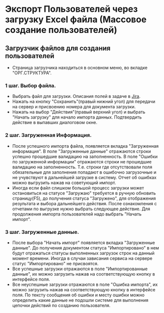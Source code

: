 # Экспорт Пользователей через загрузку Excel файла (Массовое создание пользователей)
## Загрузчик файлов для создания пользователей
- Страница загрузчика находиться в основном меню, во вкладке "ОРГ.СТРУКТУРА".
### 1 шаг. Выбор файла.
- Выбрать файл для загрузки. Описания полей в задаче в [Jira](https://jira.adacta-fintech.com/browse/ADIRGSL-479).
- Нажать на кнопку "Сохранить"(правый нижний угол) для передачи на сервер и присвоению номера для документа загрузки.
- Нажать на выбор "Действия"(правый верхний угол) и выбрать "Начать загрузку" для начало импорта данных. Подтвердить действие в выпавших диалоговом окне.
### 2 шаг. Загруженная Информация.
- После успешного импорта файла, появляется вкладка "Загруженная информация". В поле "Загруженные данные" отражаются строки успешно прошедшие валидацию на заполненность. В поле "Ошибки по загруженной информации" отражаются строки не прошедшие валидацию на заполненность. Т.е. строки где отсутствовали поля обязательные для заполнения попадают в ошибочно загрузочные и не учувствуют в дальнейшей загрузке в систему. Отчет об ошибках можно выгрузить нажав на советующий импорт.
- Иногда если файл слишком большой процесс загрузки может остановиться на статусе "Загружаю" требуется в ручную обновить страницу(F5), до получения статуса "Загружено", для отображения результата и выбора дальнейшего действия. После ознакомления с отчетами по выгрузке нужно выбрать следующее действие. Для продолжения импорта пользователей надо выбрать "Начать импорт". 
### 3 шаг. Загруженные данные.
- После выбора "Начать импорт" появляется вкладка "Загруженные данные". До получения документом статуса "Импортировано" в нем будут отражаться статусы выполненных загрузок строк на данный момент времени. Иногда в случаи зависания сервиса на сервере статус "Импортировано" не присвоятся.
- Все успешные загрузки отражаются в поле "Импортированные данные", их можно загрузить нажав на соответствующую кнопку в интерфейсе поля.
- Все неуспешные загрузки отражаются в поле "Ошибка импорта",  их можно загрузить нажав на соответствующую кнопку в интерфейсе поля. По тексту сообщения об ошибки и месту ошибки можно определить какие данные не подошли системе для выполнения цепочки действий по созданию пользователя.
